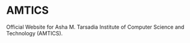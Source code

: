# AMTICS
Official Website for Asha M. Tarsadia Institute of Computer Science and Technology (AMTICS).
